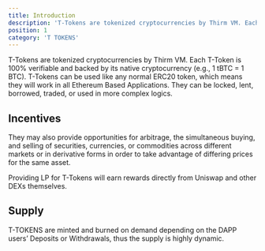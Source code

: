 ```yaml
---
title: Introduction
description: 'T-Tokens are tokenized cryptocurrencies by Thirm VM. Each T-Token is 100% verifiable and backed by its native cryptocurrency (e.g., 1 tBTC = 1 BTC). T-Tokens can be used like any normal ERC20 token, which means they will work in all Ethereum Based Applications. They can be locked, lent, borrowed, traded, or used in more complex logics.'
position: 1
category: 'T TOKENS'
---
```


T-Tokens are tokenized cryptocurrencies by Thirm VM. Each T-Token is 100% verifiable and backed by its native cryptocurrency (e.g., 1 tBTC = 1 BTC). T-Tokens can be used like any normal ERC20 token, which means they will work in all Ethereum Based Applications. They can be locked, lent, borrowed, traded, or used in more complex logics.

## Incentives

They may also provide opportunities for arbitrage, the simultaneous buying, and selling of securities, currencies, or commodities across different markets or in derivative forms in order to take advantage of differing prices for the same asset.

Providing LP for T-Tokens will earn rewards directly from Uniswap and other DEXs themselves.

## Supply

T-TOKENS are minted and burned on demand depending on the DAPP users’ Deposits or Withdrawals, thus the supply is highly dynamic.

